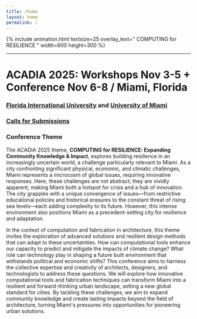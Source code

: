 ```yaml
---
title: /home
layout: home
permalink: /
---
```

 
{% include animation.html textsize=25 overlay_text=" COMPUTING for RESILIENCE " width=600 height=300 %}

---

# ACADIA 2025:  Workshops Nov 3-5 + Conference Nov 6-8 / Miami, Florida

### [Florida International University](/fiu) and [University of Miami](/um)  

### [Calls for Submissions](/calls)

### Conference Theme

The ACADIA 2025 theme, **COMPUTING for RESILIENCE: Expanding Community Knowledge & Impact**, explores building resilience in an increasingly uncertain world, a challenge particularly relevant to Miami. As a city confronting significant physical, economic, and climatic challenges, Miami represents a microcosm of global issues, requiring innovative responses. Here, these challenges are not abstract; they are vividly apparent, making Miami both a hotspot for crisis and a hub of innovation. The city grapples with a unique convergence of issues—from restrictive educational policies and historical erasures to the constant threat of rising sea levels—each adding complexity to its future. However, this intense environment also positions Miami as a precedent-setting city for resilience and adaptation.

In the context of computation and fabrication in architecture, this theme invites the exploration of advanced solutions and resilient design methods that can adapt to these uncertainties. How can computational tools enhance our capacity to predict and mitigate the impacts of climate change? What role can technology play in shaping a future built environment that withstands political and economic shifts? This conference aims to harness the collective expertise and creativity of architects, designers, and technologists to address these questions. We will explore how innovative computational tools and fabrication techniques can transform Miami into a resilient and forward-thinking urban landscape, setting a new global standard for cities. By tackling these challenges, we aim to expand community knowledge and create lasting impacts beyond the field of architecture, turning Miami's pressures into opportunities for pioneering urban solutions.



